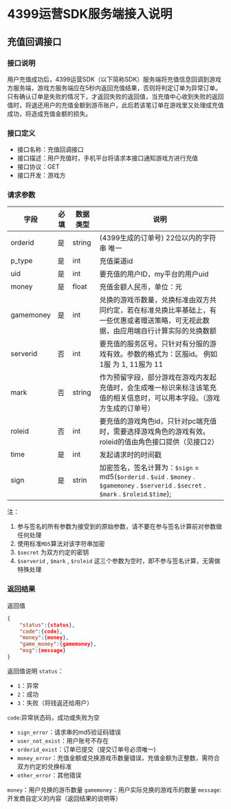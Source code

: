 4399运营SDK服务端接入说明
===============

## 充值回调接口
### 接口说明
用户充值成功后，4399运营SDK（以下简称SDK）服务端将充值信息回调到游戏方服务端，游戏方服务端应在5秒内返回充值结果，否则将判定订单为异常订单。
只有确认订单是失败的情况下，才返回失败的返回值，当充值中心收到失败的返回值时，将退还用户的充值金额到游币账户，此后若该笔订单在游戏里又处理成充值成功，将造成充值金额的损失。

### 接口定义
- 接口名称：充值回调接口
- 接口描述：用户充值时，手机平台将请求本接口通知游戏方进行充值
- 接口协议：GET 
- 接口开发：游戏方

### 请求参数
   字段    |   必填    |   数据类型    |   说明    
-----------|-----------|---------------|-----------
orderid | 是|string|(4399生成的订单号) 22位以内的字符串 唯一
p_type|是|int|充值渠道id
uid|是|int|要充值的用户ID，my平台的用户uid 
money|是|float|充值金额人民币，单位：元
gamemoney|是|int|兑换的游戏币数量，兑换标准由双方共同约定，若在标准兑换比率基础上，有一些优惠或者赠送策略，可无视此数据，由应用端自行计算实际的兑换数额
serverid|否|int|要充值的服务区号。只针对有分服的游戏有效。参数的格式为：区服id。 例如 1服 为 1,  11服为 11
mark|否|string|作为预留字段，部分游戏在游戏内发起充值时，会生成唯一标识来标注该笔充值的相关信息时，可以用本字段。（游戏方生成的订单号）
roleid|否|int|要充值的游戏角色id，只针对pc端充值时，需要选择游戏角色的游戏有效。roleid的值由角色接口提供（见接口2）
time|是|int|发起请求时的时间戳
sign|是|strin|加密签名，签名计算为：`$sign` = md5(`$orderid` . `$uid` . `$money` . `$gamemoney` . `$serverid` . `$secret` . `$mark` . `$roleid`.`$time`);

注：
1. 参与签名的所有参数为接受到的原始参数，请不要在参与签名计算前对参数做任何处理  
2. 使用标准`MD5`算法对该字符串加密  
3. `$secret` 为双方约定的密钥  
4. `$serverid` ,   `$mark` ,   `$roleid`  这三个参数为空时，即不参与签名计算，无需做特殊处理  

### 返回结果
返回值
```json
{
    "status":{status},
    "code":{code},
    "money":{money},
    "game_money":{gamemoney},
    "msg":{message}
}
```

返回值说明
 `status`：

- `1`：异常
- `2`：成功
- `3`：失败（将钱返还给用户）

`code`:异常状态码，成功或失败为空

- `sign_error`：请求串的md5验证码错误
- `user_not_exist`：用户账号不存在
- `orderid_exist`：订单已提交（提交订单号必须唯一)
- `money_error`：充值金额或兑换游戏币数量错误，充值金额为正整数，需符合双方约定的兑换标准
- `other_error`：其他错误  
  
`money`：用户兑换的游币数量
`gamemoney`：用户实际兑换的游戏币的数量
`message`:开发商自定义的内容（返回结果的说明等）

